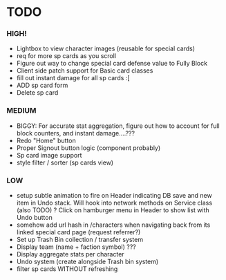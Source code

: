 # TODO

### HIGH!
- Lightbox to view character images (reusable for special cards)
- req for more sp cards as you scroll
- Figure out way to change special card defense value to Fully Block
- Client side patch support for Basic card classes
- fill out instant damage for all sp cards :[
- ADD sp card form
- Delete sp card

### MEDIUM
- BIGGY: For accurate stat aggregation, figure out how to account for full block counters, and instant damage....???
- Redo "Home" button
- Proper Signout button logic (component probably)
- Sp card image support
- style filter / sorter (sp cards view)

### LOW
- setup subtle animation to fire on Header indicating DB save and new item in Undo stack. Will hook into network methods on Service class (also TODO) ? Click on hamburger menu in Header to show list with Undo button
- somehow add url hash in /characters when navigating back from its linked special card page (request referrer?)
- Set up Trash Bin collection / transfer system
- Display team (name + faction symbol) ???
- Display aggregate stats per character
- Undo system (create alongside Trash bin system)
- filter sp cards WITHOUT refreshing
